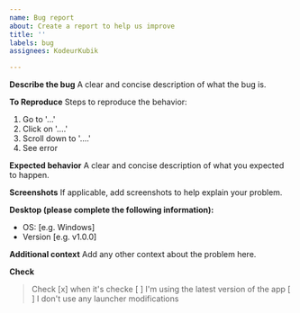 ```yaml
---
name: Bug report
about: Create a report to help us improve
title: ''
labels: bug
assignees: KodeurKubik

---
```


**Describe the bug**
A clear and concise description of what the bug is.

**To Reproduce**
Steps to reproduce the behavior:
1. Go to '...'
2. Click on '....'
3. Scroll down to '....'
4. See error

**Expected behavior**
A clear and concise description of what you expected to happen.

**Screenshots**
If applicable, add screenshots to help explain your problem.

**Desktop (please complete the following information):**
 - OS: [e.g. Windows]
 - Version [e.g. v1.0.0]

**Additional context**
Add any other context about the problem here.


**Check**
> Check [x] when it's checke
[ ] I'm using the latest version of the app
[ ] I don't use any launcher modifications
